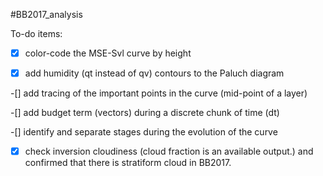 #BB2017_analysis

To-do items:

-[x] color-code the MSE-Svl curve by height

-[x] add humidity (qt instead of qv) contours to the Paluch diagram

-[] add tracing of the important points in the curve (mid-point of a layer)

-[] add budget term (vectors) during a discrete chunk of time (dt)

-[] identify and separate stages during the evolution of the curve

-[x] check inversion cloudiness (cloud fraction is an available output.) and confirmed that there is stratiform cloud in BB2017.

